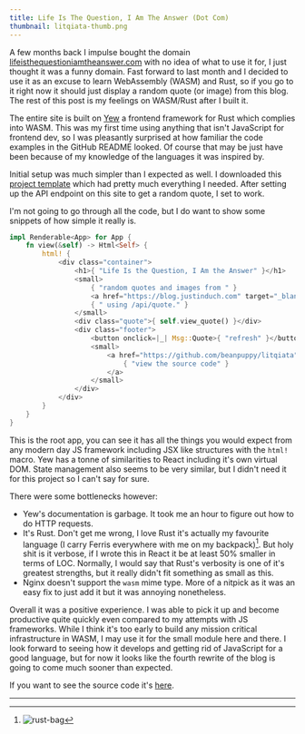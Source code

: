 ```yaml
---
title: Life Is The Question, I Am The Answer (Dot Com)
thumbnail: litqiata-thumb.png
---
```


A few months back I impulse bought the domain
[lifeisthequestioniamtheanswer.com][] with no idea of what to use it for, I
just thought it was a funny domain. Fast forward to last month and I decided
to use it as an excuse to learn WebAssembly (WASM) and Rust, so if you go to
it right now it should just display a random quote (or image) from this blog.
The rest of this post is my feelings on WASM/Rust after I built it.

[lifeisthequestioniamtheanswer.com]: https://lifeisthequestioniamtheanswer.com

The entire site is built on [Yew][] a frontend framework for Rust which
complies into WASM. This was my first time using anything that isn't
JavaScript for frontend dev, so I was pleasantly surprised at how familiar the
code examples in the GitHub README looked. Of course that may be just have
been because of my knowledge of the languages it was inspired by.

[Yew]: https://github.com/yewstack/yew

Initial setup was much simpler than I expected as well. I downloaded this
[project template][] which had pretty much everything I needed. After setting
up the API endpoint on this site to get a random quote, I set to work.

[project template]: https://github.com/yewstack/yew-wasm-pack-template

I'm not going to go through all the code, but I do want to show some snippets
of how simple it really is.

```rust
impl Renderable<App> for App {
    fn view(&self) -> Html<Self> {
        html! {
            <div class="container">
                <h1>{ "Life Is the Question, I Am the Answer" }</h1>
                <small>
                    { "random quotes and images from " }
                    <a href="https://blog.justinduch.com" target="_blank">{ "https://blog.justinduch.com" }</a>
                    { " using /api/quote." }
                </small>
                <div class="quote">{ self.view_quote() }</div>
                <div class="footer">
                    <button onclick=|_| Msg::Quote>{ "refresh" }</button>
                    <small>
                        <a href="https://github.com/beanpuppy/litqiata" target="_blank">
                            { "view the source code" }
                        </a>
                    </small>
                </div>
            </div>
        }
    }
}
```

This is the root app, you can see it has all the things you would expect from
any modern day JS framework including JSX like structures with the `html!`
macro. Yew has a tonne of similarities to React including it's own virtual
DOM. State management also seems to be very similar, but I didn't need it for
this project so I can't say for sure.

There were some bottlenecks however:

* Yew's documentation is garbage. It took me an hour to figure out how to do
HTTP requests.
* It's Rust. Don't get me wrong, I love Rust it's actually my favourite
language (I carry Ferris everywhere with me on my backpack)[^1]. But holy shit
is it verbose, if I wrote this in React it be at least 50% smaller in terms of
LOC. Normally, I would say that Rust's verbosity is one of it's greatest
strengths, but it really didn't fit something as small as this.
* Nginx doesn't support the `wasm` mime type. More of a nitpick as it was an
easy fix to just add it but it was annoying nonetheless.

Overall it was a positive experience. I was able to pick it up and become
productive quite quickly even compared to my attempts with JS frameworks.
While I think it's too early to build any mission critical infrastructure in
WASM, I may use it for the small module here and there. I look forward to
seeing how it develops and getting rid of JavaScript for a good language, but
for now it looks like the fourth rewrite of the blog is going to come much
sooner than expected.

If you want to see the source code it's [here][].

[here]: https://github.com/beanpuppy/litqiata

----

[^1]: ![rust-bag](https://cdn.halcyonnouveau.xyz/blog/img/rust-bag.png)

